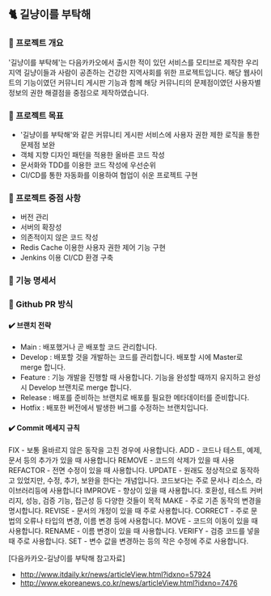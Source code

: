 ## 🐈 길냥이를 부탁해 

### 📌 프로젝트 개요 
'길냥이를 부탁헤'는 다음카카오에서 출시한 적이 있던 서비스를 모티브로 제작한
우리 지역 길냥이들과 사람이 공존하는 건강한 지역사회를 위한 프로젝트입니다.
해당 웹사이트의 기능이였던 커뮤니티 게시판 기능과 함께 해당 커뮤니티의 문제점이였던 사용자별 정보의 권한 
해결점을 중점으로 제작하였습니다. 

### 📌 프로젝트 목표
- '길냥이를 부탁해'와 같은 커뮤니티 게시판 서비스에 사용자 권한 제한 로직을 통한 문제점 보완
- 객체 지향 디자인 패턴을 적용한 올바른 코드 작성
- 문서화와 TDD를 이용한 코드 작성에 우선순위 
- CI/CD를 통한 자동화를 이용하여 협업이 쉬운 프로젝트 구현 


### 📌 프로젝트 중점 사항
- 버전 관리
- 서버의 확장성 
- 의존적이지 않은 코드 작성
- Redis Cache 이용한 사용자 권한 제어 기능 구현 
- Jenkins 이용 CI/CD 환경 구축 

### 📌 기능 명세서 

### 📌 Github PR 방식 
#### ✔️ 브랜치 전략
- Main : 배포했거나 곧 배포할 코드 관리합니다. 
- Develop : 배포할 것을 개발하는 코드를 관리합니다. 배포할 시에 Master로 merge 합니다. 
- Feature : 기능 개발을 진행할 때 사용합니다. 기능을 완성할 때까지 유지하고 완성 시 Develop 브랜치로 merge 합니다. 
- Release : 배포를 준비하는 브랜치로 배포를 필요한 메타데이터를 준비합니다. 
- Hotfix :  배포한 버전에서 발생한 버그를 수정하는 브랜치입니다.  

#### ✔️ Commit 메세지 규칙 
FIX - 보통 올바르지 않은 동작을 고친 경우에 사용합니다.
ADD - 코드나 테스트, 예제, 문서 등의 추가가 있을 때 사용합니다
REMOVE - 코드의 삭제가 있을 때 사용
REFACTOR - 전면 수정이 있을 때 사용합니다.
UPDATE - 원래도 정상적으로 동작하고 있었지만, 수정, 추가, 보완을 한다는 개념입니다. 코드보다는 주로 문서나 리소스, 라이브러리등에 사용합니다
IMPROVE - 향상이 있을 때 사용합니다. 호환성, 테스트 커버리지, 성능, 검증 기능, 접근성 등 다양한 것들이 목적
MAKE - 주로 기존 동작의 변경을 명시합니다.
REVISE - 문서의 개정이 있을 때 주로 사용합니다.
CORRECT - 주로 문법의 오류나 타입의 변경, 이름 변경 등에 사용합니다.
MOVE - 코드의 이동이 있을 때 사용합니다.
RENAME - 이름 변경이 있을 때 사용합니다.
VERIFY - 검증 코드를 넣을 때 주로 사용합니다.
SET - 변수 값을 변경하는 등의 작은 수정에 주로 사용합니다.


[다음카카오-길냥이를 부탁해 참고자료] 
- http://www.itdaily.kr/news/articleView.html?idxno=57924
- http://www.ekoreanews.co.kr/news/articleView.html?idxno=7476
